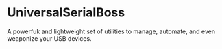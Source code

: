 # UniversalSerialBoss
A powerfuk and lightweight set of utilities to manage, automate, and even weaponize your USB devices. 
